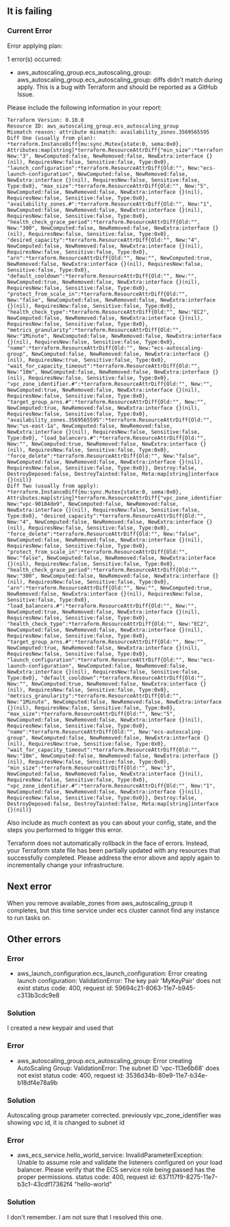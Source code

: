 ## It is failing

### Current Error

Error applying plan:

1 error(s) occurred:

* aws_autoscaling_group.ecs_autoscaling_group: aws_autoscaling_group.ecs_autoscaling_group: diffs didn't match during apply. This is a bug with Terraform and should be reported as a GitHub Issue.

Please include the following information in your report:

    Terraform Version: 0.10.0
    Resource ID: aws_autoscaling_group.ecs_autoscaling_group
    Mismatch reason: attribute mismatch: availability_zones.3569565595
    Diff One (usually from plan): *terraform.InstanceDiff{mu:sync.Mutex{state:0, sema:0x0}, Attributes:map[string]*terraform.ResourceAttrDiff{"min_size":*terraform.ResourceAttrDiff{Old:"", New:"3", NewComputed:false, NewRemoved:false, NewExtra:interface {}(nil), RequiresNew:false, Sensitive:false, Type:0x0}, "launch_configuration":*terraform.ResourceAttrDiff{Old:"", New:"ecs-launch-configuration", NewComputed:false, NewRemoved:false, NewExtra:interface {}(nil), RequiresNew:false, Sensitive:false, Type:0x0}, "max_size":*terraform.ResourceAttrDiff{Old:"", New:"5", NewComputed:false, NewRemoved:false, NewExtra:interface {}(nil), RequiresNew:false, Sensitive:false, Type:0x0}, "availability_zones.#":*terraform.ResourceAttrDiff{Old:"", New:"1", NewComputed:false, NewRemoved:false, NewExtra:interface {}(nil), RequiresNew:false, Sensitive:false, Type:0x0}, "health_check_grace_period":*terraform.ResourceAttrDiff{Old:"", New:"300", NewComputed:false, NewRemoved:false, NewExtra:interface {}(nil), RequiresNew:false, Sensitive:false, Type:0x0}, "desired_capacity":*terraform.ResourceAttrDiff{Old:"", New:"4", NewComputed:false, NewRemoved:false, NewExtra:interface {}(nil), RequiresNew:false, Sensitive:false, Type:0x0}, "arn":*terraform.ResourceAttrDiff{Old:"", New:"", NewComputed:true, NewRemoved:false, NewExtra:interface {}(nil), RequiresNew:false, Sensitive:false, Type:0x0}, "default_cooldown":*terraform.ResourceAttrDiff{Old:"", New:"", NewComputed:true, NewRemoved:false, NewExtra:interface {}(nil), RequiresNew:false, Sensitive:false, Type:0x0}, "protect_from_scale_in":*terraform.ResourceAttrDiff{Old:"", New:"false", NewComputed:false, NewRemoved:false, NewExtra:interface {}(nil), RequiresNew:false, Sensitive:false, Type:0x0}, "health_check_type":*terraform.ResourceAttrDiff{Old:"", New:"EC2", NewComputed:false, NewRemoved:false, NewExtra:interface {}(nil), RequiresNew:false, Sensitive:false, Type:0x0}, "metrics_granularity":*terraform.ResourceAttrDiff{Old:"", New:"1Minute", NewComputed:false, NewRemoved:false, NewExtra:interface {}(nil), RequiresNew:false, Sensitive:false, Type:0x0}, "name":*terraform.ResourceAttrDiff{Old:"", New:"ecs-autoscaling-group", NewComputed:false, NewRemoved:false, NewExtra:interface {}(nil), RequiresNew:true, Sensitive:false, Type:0x0}, "wait_for_capacity_timeout":*terraform.ResourceAttrDiff{Old:"", New:"10m", NewComputed:false, NewRemoved:false, NewExtra:interface {}(nil), RequiresNew:false, Sensitive:false, Type:0x0}, "vpc_zone_identifier.#":*terraform.ResourceAttrDiff{Old:"", New:"", NewComputed:true, NewRemoved:false, NewExtra:interface {}(nil), RequiresNew:false, Sensitive:false, Type:0x0}, "target_group_arns.#":*terraform.ResourceAttrDiff{Old:"", New:"", NewComputed:true, NewRemoved:false, NewExtra:interface {}(nil), RequiresNew:false, Sensitive:false, Type:0x0}, "availability_zones.3569565595":*terraform.ResourceAttrDiff{Old:"", New:"us-east-1a", NewComputed:false, NewRemoved:false, NewExtra:interface {}(nil), RequiresNew:false, Sensitive:false, Type:0x0}, "load_balancers.#":*terraform.ResourceAttrDiff{Old:"", New:"", NewComputed:true, NewRemoved:false, NewExtra:interface {}(nil), RequiresNew:false, Sensitive:false, Type:0x0}, "force_delete":*terraform.ResourceAttrDiff{Old:"", New:"false", NewComputed:false, NewRemoved:false, NewExtra:interface {}(nil), RequiresNew:false, Sensitive:false, Type:0x0}}, Destroy:false, DestroyDeposed:false, DestroyTainted:false, Meta:map[string]interface {}(nil)}
    Diff Two (usually from apply): *terraform.InstanceDiff{mu:sync.Mutex{state:0, sema:0x0}, Attributes:map[string]*terraform.ResourceAttrDiff{"vpc_zone_identifier.476101540":*terraform.ResourceAttrDiff{Old:"", New:"vpc-90184de9", NewComputed:false, NewRemoved:false, NewExtra:interface {}(nil), RequiresNew:false, Sensitive:false, Type:0x0}, "desired_capacity":*terraform.ResourceAttrDiff{Old:"", New:"4", NewComputed:false, NewRemoved:false, NewExtra:interface {}(nil), RequiresNew:false, Sensitive:false, Type:0x0}, "force_delete":*terraform.ResourceAttrDiff{Old:"", New:"false", NewComputed:false, NewRemoved:false, NewExtra:interface {}(nil), RequiresNew:false, Sensitive:false, Type:0x0}, "protect_from_scale_in":*terraform.ResourceAttrDiff{Old:"", New:"false", NewComputed:false, NewRemoved:false, NewExtra:interface {}(nil), RequiresNew:false, Sensitive:false, Type:0x0}, "health_check_grace_period":*terraform.ResourceAttrDiff{Old:"", New:"300", NewComputed:false, NewRemoved:false, NewExtra:interface {}(nil), RequiresNew:false, Sensitive:false, Type:0x0}, "arn":*terraform.ResourceAttrDiff{Old:"", New:"", NewComputed:true, NewRemoved:false, NewExtra:interface {}(nil), RequiresNew:false, Sensitive:false, Type:0x0}, "load_balancers.#":*terraform.ResourceAttrDiff{Old:"", New:"", NewComputed:true, NewRemoved:false, NewExtra:interface {}(nil), RequiresNew:false, Sensitive:false, Type:0x0}, "health_check_type":*terraform.ResourceAttrDiff{Old:"", New:"EC2", NewComputed:false, NewRemoved:false, NewExtra:interface {}(nil), RequiresNew:false, Sensitive:false, Type:0x0}, "target_group_arns.#":*terraform.ResourceAttrDiff{Old:"", New:"", NewComputed:true, NewRemoved:false, NewExtra:interface {}(nil), RequiresNew:false, Sensitive:false, Type:0x0}, "launch_configuration":*terraform.ResourceAttrDiff{Old:"", New:"ecs-launch-configuration", NewComputed:false, NewRemoved:false, NewExtra:interface {}(nil), RequiresNew:false, Sensitive:false, Type:0x0}, "default_cooldown":*terraform.ResourceAttrDiff{Old:"", New:"", NewComputed:true, NewRemoved:false, NewExtra:interface {}(nil), RequiresNew:false, Sensitive:false, Type:0x0}, "metrics_granularity":*terraform.ResourceAttrDiff{Old:"", New:"1Minute", NewComputed:false, NewRemoved:false, NewExtra:interface {}(nil), RequiresNew:false, Sensitive:false, Type:0x0}, "max_size":*terraform.ResourceAttrDiff{Old:"", New:"5", NewComputed:false, NewRemoved:false, NewExtra:interface {}(nil), RequiresNew:false, Sensitive:false, Type:0x0}, "name":*terraform.ResourceAttrDiff{Old:"", New:"ecs-autoscaling-group", NewComputed:false, NewRemoved:false, NewExtra:interface {}(nil), RequiresNew:true, Sensitive:false, Type:0x0}, "wait_for_capacity_timeout":*terraform.ResourceAttrDiff{Old:"", New:"10m", NewComputed:false, NewRemoved:false, NewExtra:interface {}(nil), RequiresNew:false, Sensitive:false, Type:0x0}, "min_size":*terraform.ResourceAttrDiff{Old:"", New:"3", NewComputed:false, NewRemoved:false, NewExtra:interface {}(nil), RequiresNew:false, Sensitive:false, Type:0x0}, "vpc_zone_identifier.#":*terraform.ResourceAttrDiff{Old:"", New:"1", NewComputed:false, NewRemoved:false, NewExtra:interface {}(nil), RequiresNew:false, Sensitive:false, Type:0x0}}, Destroy:false, DestroyDeposed:false, DestroyTainted:false, Meta:map[string]interface {}(nil)}

Also include as much context as you can about your config, state, and the steps you performed to trigger this error.

Terraform does not automatically rollback in the face of errors.
Instead, your Terraform state file has been partially updated with
any resources that successfully completed. Please address the error
above and apply again to incrementally change your infrastructure.


## Next error

When you remove available_zones from aws_autoscaling_group it completes, but this time service under ecs cluster cannot find any instance to run tasks on. 

## Other errors

### Error

* aws_launch_configuration.ecs_launch_configuration: Error creating launch configuration: ValidationError: The key pair 'MyKeyPair' does not exist
        status code: 400, request id: 59694c21-8063-11e7-b945-c313b3cdc9e8

### Solution

I created a new keypair and used that

### Error

* aws_autoscaling_group.ecs_autoscaling_group: Error creating AutoScaling Group: ValidationError: The subnet ID 'vpc-113e6b68' does not exist
        status code: 400, request id: 3536d34b-80e9-11e7-b34e-b18df4e78a9b

### Solution

Autoscaling group parameter corrected. previously vpc_zone_identifier was showing vpc id, it is changed to subnet id

### Error

* aws_ecs_service.hello_world_service: InvalidParameterException: Unable to assume role and validate the listeners configured on your load balancer. Please verify that the ECS service role being passed has the proper permissions.
        status code: 400, request id: 637117f9-8275-11e7-b3c1-43cdf17362f4 "hello-world"
 
### Solution

I don't remember. I am not sure that I resolved this one.
